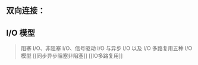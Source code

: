 
双向连接：
- 

## I/O 模型

> 阻塞 I/O、非阻塞 I/O、信号驱动 I/O 与异步 I/O 以及 I/O 多路复用五种 I/O 模型 [[同步异步阻塞非阻塞]]  [[IO多路复用]]

